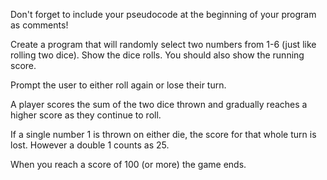 Don't forget to include your pseudocode at the beginning of your program as comments!

 

Create a program that will randomly select two numbers from 1-6 (just like rolling two dice).  Show the dice rolls. You should also show the running score. 

Prompt the user to either roll again or lose their turn.

A player scores the sum of the two dice thrown and gradually reaches a higher score as they continue to roll.

If a single number 1 is thrown on either die, the score for that whole turn is lost. However a double 1 counts as 25.

When you reach a score of 100 (or more) the game ends.
